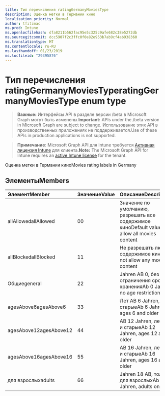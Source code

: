 ```yaml
---
title: Тип перечисления ratingGermanyMoviesType
description: Оценка метки в Германии кино
localization_priority: Normal
author: tfitzmac
ms.prod: Intune
ms.openlocfilehash: dfa8211b562fac95e5c325c9afe682c38e5272db
ms.sourcegitcommit: dcc5907f2c3ffc0f0e82e953b7ab9cf4ab938360
ms.translationtype: MT
ms.contentlocale: ru-RU
ms.lasthandoff: 01/23/2019
ms.locfileid: "29395876"
---
```

# <a name="ratinggermanymoviestype-enum-type"></a><span data-ttu-id="924ca-103">Тип перечисления ratingGermanyMoviesType</span><span class="sxs-lookup"><span data-stu-id="924ca-103">ratingGermanyMoviesType enum type</span></span>

> <span data-ttu-id="924ca-104">**Важные:** Интерфейсы API в разделе версии /beta в Microsoft Graph могут быть изменены.</span><span class="sxs-lookup"><span data-stu-id="924ca-104">**Important:** APIs under the /beta version in Microsoft Graph are subject to change.</span></span> <span data-ttu-id="924ca-105">Использование этих API в производственных приложениях не поддерживается.</span><span class="sxs-lookup"><span data-stu-id="924ca-105">Use of these APIs in production applications is not supported.</span></span>

> <span data-ttu-id="924ca-106">**Примечание:** Microsoft Graph API для Intune требуется [Активная лицензия Intune](https://go.microsoft.com/fwlink/?linkid=839381) для клиента.</span><span class="sxs-lookup"><span data-stu-id="924ca-106">**Note:** The Microsoft Graph API for Intune requires an [active Intune license](https://go.microsoft.com/fwlink/?linkid=839381) for the tenant.</span></span>

<span data-ttu-id="924ca-107">Оценка метки в Германии кино</span><span class="sxs-lookup"><span data-stu-id="924ca-107">Movies rating labels in Germany</span></span>

## <a name="members"></a><span data-ttu-id="924ca-108">Элементы</span><span class="sxs-lookup"><span data-stu-id="924ca-108">Members</span></span>
|<span data-ttu-id="924ca-109">Элемент</span><span class="sxs-lookup"><span data-stu-id="924ca-109">Member</span></span>|<span data-ttu-id="924ca-110">Значение</span><span class="sxs-lookup"><span data-stu-id="924ca-110">Value</span></span>|<span data-ttu-id="924ca-111">Описание</span><span class="sxs-lookup"><span data-stu-id="924ca-111">Description</span></span>|
|:---|:---|:---|
|<span data-ttu-id="924ca-112">allAllowed</span><span class="sxs-lookup"><span data-stu-id="924ca-112">allAllowed</span></span>|<span data-ttu-id="924ca-113">0</span><span class="sxs-lookup"><span data-stu-id="924ca-113">0</span></span>|<span data-ttu-id="924ca-114">Значение по умолчанию, разрешать все содержимое кино</span><span class="sxs-lookup"><span data-stu-id="924ca-114">Default value, allow all movies content</span></span>|
|<span data-ttu-id="924ca-115">allBlocked</span><span class="sxs-lookup"><span data-stu-id="924ca-115">allBlocked</span></span>|<span data-ttu-id="924ca-116">1</span><span class="sxs-lookup"><span data-stu-id="924ca-116">1</span></span>|<span data-ttu-id="924ca-117">Не разрешать любое содержимое кино</span><span class="sxs-lookup"><span data-stu-id="924ca-117">Do not allow any movies content</span></span>|
|<span data-ttu-id="924ca-118">Общие</span><span class="sxs-lookup"><span data-stu-id="924ca-118">general</span></span>|<span data-ttu-id="924ca-119">2</span><span class="sxs-lookup"><span data-stu-id="924ca-119">2</span></span>|<span data-ttu-id="924ca-120">Jahren AB 0, без ограничения срока хранения</span><span class="sxs-lookup"><span data-stu-id="924ca-120">Ab 0 Jahren, no age restrictions</span></span>|
|<span data-ttu-id="924ca-121">agesAbove6</span><span class="sxs-lookup"><span data-stu-id="924ca-121">agesAbove6</span></span>|<span data-ttu-id="924ca-122">3</span><span class="sxs-lookup"><span data-stu-id="924ca-122">3</span></span>|<span data-ttu-id="924ca-123">Лет AB 6 Jahren, 6 и старые</span><span class="sxs-lookup"><span data-stu-id="924ca-123">Ab 6 Jahren, ages 6 and older</span></span>|
|<span data-ttu-id="924ca-124">agesAbove12</span><span class="sxs-lookup"><span data-stu-id="924ca-124">agesAbove12</span></span>|<span data-ttu-id="924ca-125">4</span><span class="sxs-lookup"><span data-stu-id="924ca-125">4</span></span>|<span data-ttu-id="924ca-126">AB 12 Jahren, лет 12 и старые</span><span class="sxs-lookup"><span data-stu-id="924ca-126">Ab 12 Jahren, ages 12 and older</span></span>|
|<span data-ttu-id="924ca-127">agesAbove16</span><span class="sxs-lookup"><span data-stu-id="924ca-127">agesAbove16</span></span>|<span data-ttu-id="924ca-128">5</span><span class="sxs-lookup"><span data-stu-id="924ca-128">5</span></span>|<span data-ttu-id="924ca-129">AB 16 Jahren, лет 16 и старые</span><span class="sxs-lookup"><span data-stu-id="924ca-129">Ab 16 Jahren, ages 16 and older</span></span>|
|<span data-ttu-id="924ca-130">для взрослых</span><span class="sxs-lookup"><span data-stu-id="924ca-130">adults</span></span>|<span data-ttu-id="924ca-131">6</span><span class="sxs-lookup"><span data-stu-id="924ca-131">6</span></span>|<span data-ttu-id="924ca-132">Jahren 18 AB, только для взрослых</span><span class="sxs-lookup"><span data-stu-id="924ca-132">Ab 18 Jahren, adults only</span></span>|




